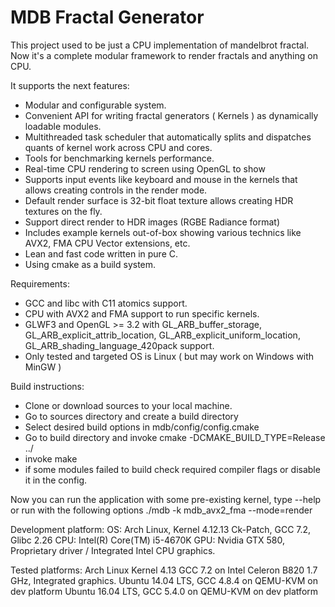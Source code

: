 # MDB Fractal Generator

This project used to be just a CPU implementation of mandelbrot fractal.
Now it's a complete modular framework to render fractals and anything on CPU.

It supports the next features:
- Modular and configurable system.
- Convenient API for writing fractal generators ( Kernels ) as dynamically loadable modules.
- Multithreaded task scheduler that automatically splits and dispatches quants of kernel work across CPU and cores.
- Tools for benchmarking kernels performance.
- Real-time CPU rendering to screen using OpenGL to show
- Supports input events like keyboard and mouse in the kernels that allows creating controls in the render mode.
- Default render surface is 32-bit float texture allows creating HDR textures on the fly.
- Support direct render to HDR images (RGBE Radiance format)
- Includes example kernels out-of-box showing various technics like AVX2, FMA CPU Vector extensions, etc.
- Lean and fast code written in pure C.
- Using cmake as a build system.

Requirements:
- GCC and libc with C11 atomics support.
- CPU with AVX2 and FMA support to run specific kernels.
- GLWF3 and OpenGL >= 3.2 with GL_ARB_buffer_storage, GL_ARB_explicit_attrib_location, GL_ARB_explicit_uniform_location, GL_ARB_shading_language_420pack support.
- Only tested and targeted OS is Linux ( but may work on Windows with MinGW )

Build instructions:
- Clone or download sources to your local machine.
- Go to sources directory and create a build directory
- Select desired build options in mdb/config/config.cmake
- Go to build directory and invoke cmake -DCMAKE_BUILD_TYPE=Release ../
- invoke make
- if some modules failed to build check required compiler flags or disable it in the config.

Now you can run the application with some pre-existing kernel, type --help or run with the following options
./mdb -k mdb_avx2_fma --mode=render

Development platform:
OS: Arch Linux, Kernel 4.12.13 Ck-Patch, GCC 7.2, Glibc 2.26 
CPU: Intel(R) Core(TM) i5-4670K
GPU: Nvidia GTX 580, Proprietary driver / Integrated Intel CPU graphics.

Tested platforms:
Arch Linux Kernel 4.13 GCC 7.2 on Intel Celeron B820 1.7 GHz, Integrated graphics.
Ubuntu 14.04 LTS, GCC 4.8.4 on QEMU-KVM on dev platform
Ubuntu 16.04 LTS, GCC 5.4.0 on QEMU-KVM on dev platform
